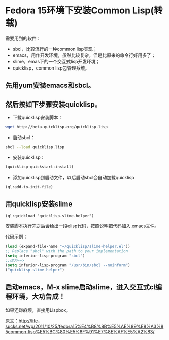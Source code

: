 # Fedora 15环境下安装Common Lisp(转载)

需要用到的软件：

* sbcl，比较流行的一种common lisp实现；
* emacs，用作开发环境，虽然比较复杂，但是比原来的命令行好用多了；
* slime，emas下的一个交互式lisp开发环境；
* quicklisp，common lisp包管理系统。




## 先用yum安装emacs和sbcl。

##  然后按如下步骤安装quicklisp。



* 下载quicklisp安装脚本：

```bash
wget http://beta.quicklisp.org/quicklisp.lisp
```



* 启动sbcl：
```bash
sbcl --load quicklisp.lisp
```



* 安装quicklisp：

```lisp
(quicklisp-quickstart:install)
```



* 添加quicklisp到启动文件，以后启动sbcl会自动加载quicklisp

```lisp
(ql:add-to-init-file)
```



## 用quicklisp安装slime

```common lisp
(ql:quickload "quicklisp-slime-helper")
```

安装脚本执行完之后会给出一段elisp代码，按照说明把代码加入.emacs文件。

代码示例：

```lisp
(load (expand-file-name "~/quicklisp/slime-helper.el"))
;; Replace "sbcl" with the path to your implementation
(setq inferior-lisp-program "sbcl")
;;改为==>
(setq inferior-lisp-program "/usr/bin/sbcl --noinform")
("quicklisp-slime-helper")
```



## 启动emacs，M-x slime启动slime，进入交互式cl编程环境，大功告成！



如果还嫌麻烦，直接用Lispbox。



原文：http://life-sucks.net/wp/2011/10/25/fedora15%E4%B8%8B%E5%AE%89%E8%A3%85common-lisp%E5%BC%80%E5%8F%91%E7%8E%AF%E5%A2%83/
